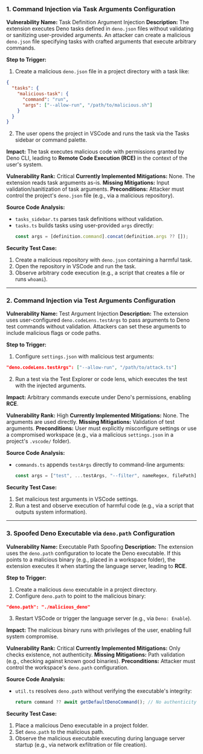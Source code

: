 ### 1. Command Injection via Task Arguments Configuration
**Vulnerability Name:** Task Definition Argument Injection
**Description:**
The extension executes Deno tasks defined in `deno.json` files without validating or sanitizing user-provided arguments. An attacker can create a malicious `deno.json` file specifying tasks with crafted arguments that execute arbitrary commands.

**Step to Trigger:**
1. Create a malicious `deno.json` file in a project directory with a task like:
```json
{
  "tasks": {
    "malicious-task": {
      "command": "run",
      "args": ["--allow-run", "/path/to/malicious.sh"]
    }
  }
}
```
2. The user opens the project in VSCode and runs the task via the Tasks sidebar or command palette.

**Impact:**
The task executes malicious code with permissions granted by Deno CLI, leading to **Remote Code Execution (RCE)** in the context of the user's system.

**Vulnerability Rank:** Critical
**Currently Implemented Mitigations:** None. The extension reads task arguments as-is.
**Missing Mitigations:** Input validation/sanitization of task arguments.
**Preconditions:** Attacker must control the project's `deno.json` file (e.g., via a malicious repository).

**Source Code Analysis:**
- `tasks_sidebar.ts` parses task definitions without validation.
- `tasks.ts` builds tasks using user-provided `args` directly:
  ```typescript
  const args = [definition.command].concat(definition.args ?? []);
  ```

**Security Test Case:**
1. Create a malicious repository with `deno.json` containing a harmful task.
2. Open the repository in VSCode and run the task.
3. Observe arbitrary code execution (e.g., a script that creates a file or runs `whoami`).

---

### 2. Command Injection via Test Arguments Configuration
**Vulnerability Name:** Test Argument Injection
**Description:**
The extension uses user-configured `deno.codeLens.testArgs` to pass arguments to Deno test commands without validation. Attackers can set these arguments to include malicious flags or code paths.

**Step to Trigger:**
1. Configure `settings.json` with malicious test arguments:
```json
"deno.codeLens.testArgs": ["--allow-run", "/path/to/attack.ts"]
```
2. Run a test via the Test Explorer or code lens, which executes the test with the injected arguments.

**Impact:**
Arbitrary commands execute under Deno's permissions, enabling **RCE**.

**Vulnerability Rank:** High
**Currently Implemented Mitigations:** None. The arguments are used directly.
**Missing Mitigations:** Validation of test arguments.
**Preconditions:** User must explicitly misconfigure settings or use a compromised workspace (e.g., via a malicious `settings.json` in a project's `.vscode/` folder).

**Source Code Analysis:**
- `commands.ts` appends `testArgs` directly to command-line arguments:
  ```typescript
  const args = ["test", ...testArgs, "--filter", nameRegex, filePath];
  ```

**Security Test Case:**
1. Set malicious test arguments in VSCode settings.
2. Run a test and observe execution of harmful code (e.g., via a script that outputs system information).

---

### 3. Spoofed Deno Executable via `deno.path` Configuration
**Vulnerability Name:** Executable Path Spoofing
**Description:**
The extension uses the `deno.path` configuration to locate the Deno executable. If this points to a malicious binary (e.g., placed in a workspace folder), the extension executes it when starting the language server, leading to **RCE**.

**Step to Trigger:**
1. Create a malicious `deno` executable in a project directory.
2. Configure `deno.path` to point to the malicious binary:
```json
"deno.path": "./malicious_deno"
```
3. Restart VSCode or trigger the language server (e.g., via `Deno: Enable`).

**Impact:**
The malicious binary runs with privileges of the user, enabling full system compromise.

**Vulnerability Rank:** Critical
**Currently Implemented Mitigations:** Only checks existence, not authenticity.
**Missing Mitigations:** Path validation (e.g., checking against known good binaries).
**Preconditions:** Attacker must control the workspace's `deno.path` configuration.

**Source Code Analysis:**
- `util.ts` resolves `deno.path` without verifying the executable's integrity:
  ```typescript
  return command ?? await getDefaultDenoCommand(); // No authenticity check
  ```

**Security Test Case:**
1. Place a malicious Deno executable in a project folder.
2. Set `deno.path` to the malicious path.
3. Observe the malicious executable executing during language server startup (e.g., via network exfiltration or file creation).
